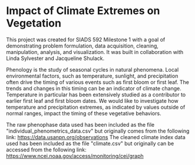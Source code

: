 # Impact of Climate Extremes on Vegetation
This project was created for SIADS 592 Milestone 1 with a goal of demonstrating problem formulation, data acquisition, cleaning, manipulation, analysis, and visualization. It was built in collaboration with Linda Sylvester and Jacqueline Shulack. 

Phenology is the study of seasonal cycles in natural phenomena. Local environmental factors, such as temperature, sunlight, and precipitation often drive the timing of various events such as first bloom or first leaf. The trends and changes in this timing can be an indicator of climate change. Temperature in particular has been extensively studied as a contributor to earlier first leaf and first bloom dates. We would like to investigate how temperature and precipitation extremes, as indicated by values outside of normal ranges, impact the timing of these vegetative behaviors.

The raw phenophase data used has been included as the file "individual_phenometrics_data.csv" but originally comes from the following link: https://data.usanpn.org/observations
The cleaned climate index data used has been included as the file "climate.csv" but originally can be accessed from the following link: https://www.ncei.noaa.gov/access/monitoring/cei/graph
